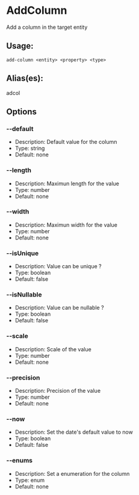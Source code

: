 # AddColumn
Add a column in the target entity
## Usage:
```
add-column <entity> <property> <type>
```
## Alias(es):
adcol
## Options
### --default
- Description: Default value for the column
- Type: string
- Default: none
### --length
- Description: Maximun length for the value
- Type: number
- Default: none
### --width
- Description: Maximun width for the value
- Type: number
- Default: none
### --isUnique
- Description: Value can be unique ?
- Type: boolean
- Default: false
### --isNullable
- Description: Value can be nullable ?
- Type: boolean
- Default: false
### --scale
- Description: Scale of the value
- Type: number
- Default: none
### --precision
- Description: Precision of the value
- Type: number
- Default: none
### --now
- Description: Set the date's default value to now
- Type: boolean
- Default: false
### --enums
- Description: Set a enumeration for the column
- Type: enum
- Default: none